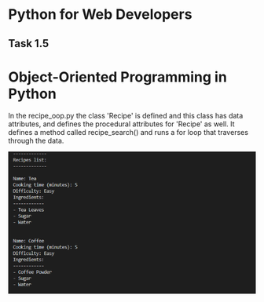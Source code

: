 # Python for Web Developers
## Task 1.5
# Object-Oriented Programming in Python

In the recipe_oop.py the class 'Recipe' is defined and this class has data attributes, and defines the procedural attributes for 'Recipe' as well. It defines a method called recipe_search() and runs a for loop that traverses through the data.

![Recipes_list_1](Recipes_list_1.PNG)